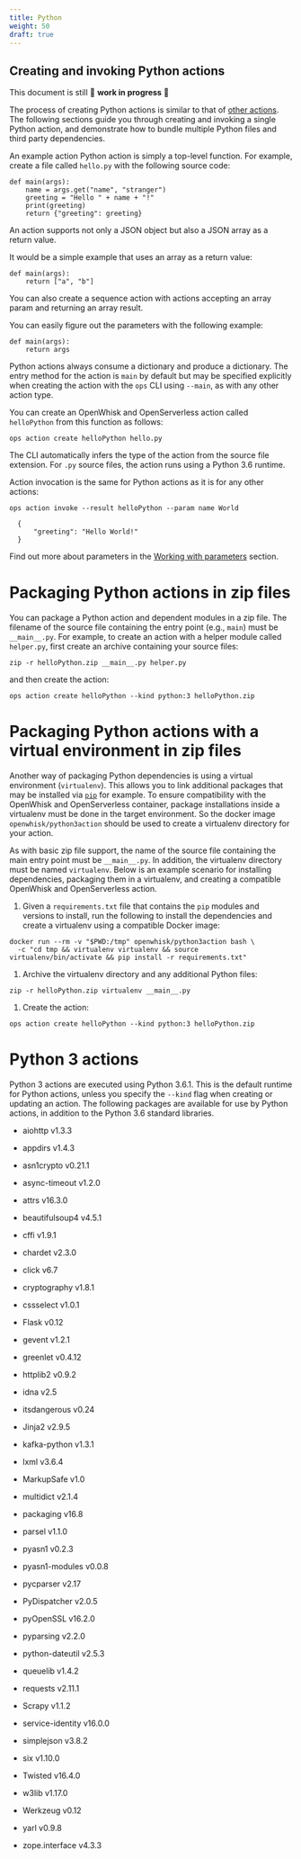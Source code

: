 ```yaml
---
title: Python
weight: 50
draft: true
---
```

## Creating and invoking Python actions

This document is still 🚧 **work in progress** 🚧

The process of creating Python actions is similar to that of [other
actions](#../../actions/index.adoc#the-basics). The following sections
guide you through creating and invoking a single Python action, and
demonstrate how to bundle multiple Python files and third party
dependencies.

An example action Python action is simply a top-level function. For
example, create a file called `hello.py` with the following source code:

    def main(args):
        name = args.get("name", "stranger")
        greeting = "Hello " + name + "!"
        print(greeting)
        return {"greeting": greeting}

An action supports not only a JSON object but also a JSON array as a
return value.

It would be a simple example that uses an array as a return value:

    def main(args):
        return ["a", "b"]

You can also create a sequence action with actions accepting an array
param and returning an array result.

You can easily figure out the parameters with the following example:

    def main(args):
        return args

Python actions always consume a dictionary and produce a dictionary. The
entry method for the action is `main` by default but may be specified
explicitly when creating the action with the `ops` CLI using `--main`,
as with any other action type.

You can create an OpenWhisk and OpenServerless action called
`helloPython` from this function as follows:

    ops action create helloPython hello.py

The CLI automatically infers the type of the action from the source file
extension. For `.py` source files, the action runs using a Python 3.6
runtime.

Action invocation is the same for Python actions as it is for any other
actions:

    ops action invoke --result helloPython --param name World

      {
          "greeting": "Hello World!"
      }

Find out more about parameters in the [Working with
parameters](./parameters.md) section.

# Packaging Python actions in zip files

You can package a Python action and dependent modules in a zip file. The
filename of the source file containing the entry point (e.g., `main`)
must be `__main__.py`. For example, to create an action with a helper
module called `helper.py`, first create an archive containing your
source files:

    zip -r helloPython.zip __main__.py helper.py

and then create the action:

    ops action create helloPython --kind python:3 helloPython.zip

# Packaging Python actions with a virtual environment in zip files

Another way of packaging Python dependencies is using a virtual
environment (`virtualenv`). This allows you to link additional packages
that may be installed via
[`pip`](https://packaging.python.org/installing/) for example. To ensure
compatibility with the OpenWhisk and OpenServerless container, package
installations inside a virtualenv must be done in the target
environment. So the docker image `openwhisk/python3action` should be
used to create a virtualenv directory for your action.

As with basic zip file support, the name of the source file containing
the main entry point must be `__main__.py`. In addition, the virtualenv
directory must be named `virtualenv`. Below is an example scenario for
installing dependencies, packaging them in a virtualenv, and creating a
compatible OpenWhisk and OpenServerless action.

1. Given a `requirements.txt` file that contains the `pip` modules and
    versions to install, run the following to install the dependencies
    and create a virtualenv using a compatible Docker image:

<!-- -->

    docker run --rm -v "$PWD:/tmp" openwhisk/python3action bash \
      -c "cd tmp && virtualenv virtualenv && source virtualenv/bin/activate && pip install -r requirements.txt"

1. Archive the virtualenv directory and any additional Python files:

<!-- -->

    zip -r helloPython.zip virtualenv __main__.py

1. Create the action:

<!-- -->

    ops action create helloPython --kind python:3 helloPython.zip

# Python 3 actions

Python 3 actions are executed using Python 3.6.1. This is the default
runtime for Python actions, unless you specify the `--kind` flag when
creating or updating an action. The following packages are available for
use by Python actions, in addition to the Python 3.6 standard libraries.

- aiohttp v1.3.3

- appdirs v1.4.3

- asn1crypto v0.21.1

- async-timeout v1.2.0

- attrs v16.3.0

- beautifulsoup4 v4.5.1

- cffi v1.9.1

- chardet v2.3.0

- click v6.7

- cryptography v1.8.1

- cssselect v1.0.1

- Flask v0.12

- gevent v1.2.1

- greenlet v0.4.12

- httplib2 v0.9.2

- idna v2.5

- itsdangerous v0.24

- Jinja2 v2.9.5

- kafka-python v1.3.1

- lxml v3.6.4

- MarkupSafe v1.0

- multidict v2.1.4

- packaging v16.8

- parsel v1.1.0

- pyasn1 v0.2.3

- pyasn1-modules v0.0.8

- pycparser v2.17

- PyDispatcher v2.0.5

- pyOpenSSL v16.2.0

- pyparsing v2.2.0

- python-dateutil v2.5.3

- queuelib v1.4.2

- requests v2.11.1

- Scrapy v1.1.2

- service-identity v16.0.0

- simplejson v3.8.2

- six v1.10.0

- Twisted v16.4.0

- w3lib v1.17.0

- Werkzeug v0.12

- yarl v0.9.8

- zope.interface v4.3.3
